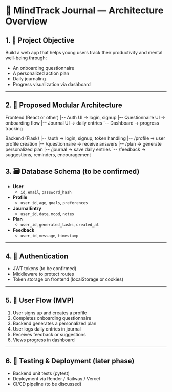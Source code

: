 # 🧠 MindTrack Journal — Architecture Overview

## 1. 🎯 Project Objective

Build a web app that helps young users track their productivity and mental well-being through:
- An onboarding questionnaire
- A personalized action plan
- Daily journaling
- Progress visualization via dashboard

---

## 2. 🧱 Proposed Modular Architecture
Frontend (React or other)
|-- Auth UI          -> login, signup
|-- Questionnaire UI -> onboarding flow
|-- Journal UI       -> daily entries
`-- Dashboard        -> progress tracking

Backend (Flask)
|-- /auth          -> login, signup, token handling
|-- /profile       -> user profile creation
|-- /questionnaire -> receive answers
|-- /plan          -> generate personalized plan
|-- /journal       -> save daily entries
`-- /feedback      -> suggestions, reminders, encouragement






## 3. 🗃️ Database Schema (to be confirmed)

- **User**
  - `id`, `email`, `password_hash`
- **Profile**
  - `user_id`, `age`, `goals`, `preferences`
- **JournalEntry**
  - `user_id`, `date`, `mood`, `notes`
- **Plan**
  - `user_id`, `generated_tasks`, `created_at`
- **Feedback**
  - `user_id`, `message`, `timestamp`

---

## 4. 🔐 Authentication

- JWT tokens (to be confirmed)
- Middleware to protect routes
- Token storage on frontend (localStorage or cookies)

---

## 5. 🔄 User Flow (MVP)

1. User signs up and creates a profile  
2. Completes onboarding questionnaire  
3. Backend generates a personalized plan  
4. User logs daily entries in journal  
5. Receives feedback or suggestions  
6. Views progress in dashboard

---

## 6. 🧪 Testing & Deployment (later phase)

- Backend unit tests (pytest)
- Deployment via Render / Railway / Vercel
- CI/CD pipeline (to be discussed)



